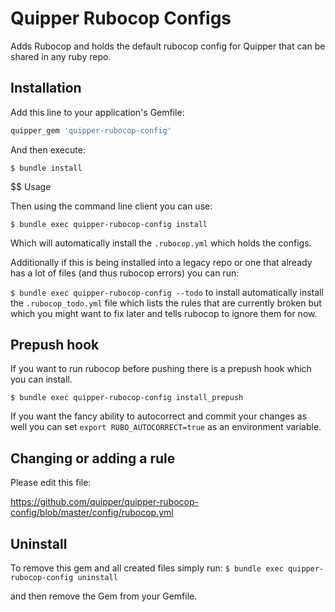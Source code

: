 # Quipper Rubocop Configs

Adds Rubocop and holds the default rubocop config for Quipper that can be shared in any ruby repo.

## Installation

Add this line to your application's Gemfile:

```ruby
quipper_gem 'quipper-rubocop-config'
```

And then execute:

  `$ bundle install`

$$ Usage

Then using the command line client you can use:

  `$ bundle exec quipper-rubocop-config install`

Which will automatically install the `.rubocop.yml` which holds the configs.


Additionally if this is being installed into a legacy repo or one that already has a lot of files (and thus rubocop errors) you can run:

`$ bundle exec quipper-rubocop-config --todo` to install automatically install the `.rubocop_todo.yml` file which lists the rules that are currently broken but which you might want to fix later and tells rubocop to ignore them for now.

## Prepush hook

If you want to run rubocop before pushing there is a prepush hook which you can install.

  `$ bundle exec quipper-rubocop-config install_prepush`

If you want the fancy ability to autocorrect and commit your changes as well you can set `export RUBO_AUTOCORRECT=true` as an environment variable.

## Changing or adding a rule
Please edit this file:

https://github.com/quipper/quipper-rubocop-config/blob/master/config/rubocop.yml

## Uninstall 

To remove this gem and all created files simply run:
  `$ bundle exec quipper-rubocop-config uninstall`

and then remove the Gem from your Gemfile.
